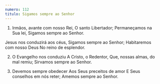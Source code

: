 ```yaml
---
numero: 112
titulo: Sigamos sempre ao Senhor
---
```

1. Irmãos, avante com nosso Rei,
O santo Libertador;
Permaneçamos na Sua lei,
Sigamos sempre ao Senhor.

Jesus nos conduzirá aos céus,
Sigamos sempre ao Senhor;
Habitaremos com nosso Deus
No reino de esplendor.

2. O Evangelho nos conduziu
A Cristo, o Redentor,
Que, nossas almas, do mal remiu;
Sirvamos sempre ao Senhor.

3. Devemos sempre obedecer
Aos Seus preceitos de amor
E Seus conselhos em nós reter;
Amemos sempre ao Senhor.
